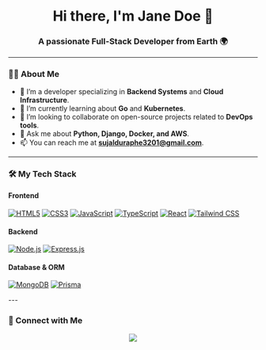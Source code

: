 <h1 align="center">Hi there, I'm Jane Doe 👋</h1>
<h3 align="center">A passionate Full-Stack Developer from Earth 🌍</h3>

---

### 👨‍💻 About Me

- 🔭 I’m a developer specializing in **Backend Systems** and **Cloud Infrastructure**.
- 🌱 I’m currently learning about **Go** and **Kubernetes**.
- 👯 I’m looking to collaborate on open-source projects related to **DevOps tools**.
- 💬 Ask me about **Python, Django, Docker, and AWS**.
- 📫 You can reach me at **sujalduraphe3201@gmail.com**.

---

### 🛠️ My Tech Stack

#### Frontend
<p>
    <a href="#"><img alt="HTML5" src="https://img.shields.io/badge/HTML5-E34F26?style=for-the-badge&logo=html5&logoColor=white"></a>
    <a href="#"><img alt="CSS3" src="https://img.shields.io/badge/CSS3-1572B6?style=for-the-badge&logo=css3&logoColor=white"></a>
    <a href="#"><img alt="JavaScript" src="https://img.shields.io/badge/JavaScript-F7DF1E?style=for-the-badge&logo=javascript&logoColor=black"></a>
    <a href="#"><img alt="TypeScript" src="https://img.shields.io/badge/TypeScript-3178C6?style=for-the-badge&logo=typescript&logoColor=white"></a>
    <a href="#"><img alt="React" src="https://img.shields.io/badge/React-20232A?style=for-the-badge&logo=react&logoColor=61DAFB"></a>
    <a href="#"><img alt="Tailwind CSS" src="https://img.shields.io/badge/Tailwind_CSS-38B2AC?style=for-the-badge&logo=tailwind-css&logoColor=white"></a>
</p>

#### Backend
<p>
    <a href="#"><img alt="Node.js" src="https://img.shields.io/badge/Node.js-339933?style=for-the-badge&logo=nodedotjs&logoColor=white"></a>
    <a href="#"><img alt="Express.js" src="https://img.shields.io/badge/Express.js-000000?style=for-the-badge&logo=express&logoColor=white"></a>
</p>

#### Database & ORM
<p>
    <a href="#"><img alt="MongoDB" src="https://img.shields.io/badge/MongoDB-47A248?style=for-the-badge&logo=mongodb&logoColor=white"></a>
    <a href="#"><img alt="Prisma" src="https://img.shields.io/badge/Prisma-2D3748?style=for-the-badge&logo=prisma&logoColor=white"></a>
</p>
---

### 🔗 Connect with Me

<p align="center">
  <a href="https://www.linkedin.com/in/sujalduraphe/">
    <img src="https://img.shields.io/badge/LinkedIn-0A66C2?style=for-the-badge&logo=linkedin&logoColor=white" />
  </a>
 
</p>
